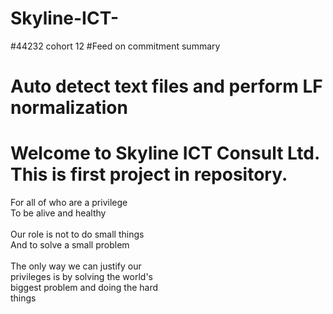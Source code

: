 # Skyline-ICT-
#44232 cohort 12
#Feed on commitment summary
# Auto detect text files and perform LF normalization
<h1>Welcome to Skyline ICT Consult Ltd.<br>This is first project in repository.
    </h1>

<p>For all of who are a privilege<br>To be alive and healthy
  <br><br>
  Our role is not to do small things<br>And to solve a small problem
  <br><br>
  The only way we can justify our<br>privileges is by solving the world's<br>biggest problem and doing the hard<br>things
</p>
    
